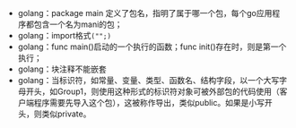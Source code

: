 - golang：package main 定义了包名，指明了属于哪一个包，每个go应用程序都包含一个名为mani的包；
- golang：import格式`("";)`
- golang：func main()启动的一个执行的函数；func init()存在时，则是第一个执行；
- golang：块注释不能嵌套
- golang：当标识符，如常量、变量、类型、函数名、结构字段，以一个大写字母开头，如Group1，则使用这种形式的标识符对象可被外部包的代码使用（客户端程序需要先导入这个包），这被称作导出，类似public。如果是小写开头，则类似private。